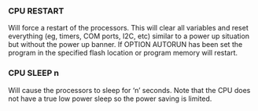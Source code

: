 

### CPU RESTART

Will force a restart of the processors. This will clear all variables and reset everything (eg, timers, COM ports, I2C, etc) similar to a power up situation but without the power up banner. If OPTION AUTORUN has been set the program in the specified flash location or program memory will restart.

### CPU SLEEP n

Will cause the processors to sleep for ‘n’ seconds. Note that the CPU does not have a true low power sleep so the power saving is limited.